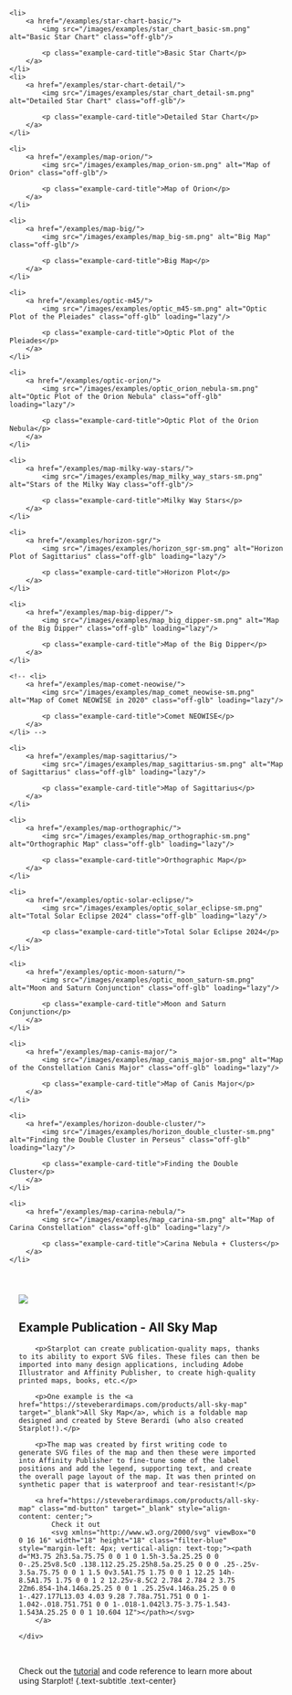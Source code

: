 <div class="grid cards examples" markdown>


<ul>

    <li>
        <a href="/examples/star-chart-basic/">
            <img src="/images/examples/star_chart_basic-sm.png" alt="Basic Star Chart" class="off-glb"/>

            <p class="example-card-title">Basic Star Chart</p>
        </a>
    </li>
    <li>
        <a href="/examples/star-chart-detail/">
            <img src="/images/examples/star_chart_detail-sm.png" alt="Detailed Star Chart" class="off-glb"/>

            <p class="example-card-title">Detailed Star Chart</p>
        </a>
    </li>

    <li>
        <a href="/examples/map-orion/">
            <img src="/images/examples/map_orion-sm.png" alt="Map of Orion" class="off-glb"/>

            <p class="example-card-title">Map of Orion</p>
        </a>
    </li>

    <li>
        <a href="/examples/map-big/">
            <img src="/images/examples/map_big-sm.png" alt="Big Map" class="off-glb"/>

            <p class="example-card-title">Big Map</p>
        </a>
    </li>

    <li>
        <a href="/examples/optic-m45/">
            <img src="/images/examples/optic_m45-sm.png" alt="Optic Plot of the Pleiades" class="off-glb" loading="lazy"/>

            <p class="example-card-title">Optic Plot of the Pleiades</p>
        </a>
    </li>

    <li>
        <a href="/examples/optic-orion/">
            <img src="/images/examples/optic_orion_nebula-sm.png" alt="Optic Plot of the Orion Nebula" class="off-glb" loading="lazy"/>

            <p class="example-card-title">Optic Plot of the Orion Nebula</p>
        </a>
    </li>

    <li>
        <a href="/examples/map-milky-way-stars/">
            <img src="/images/examples/map_milky_way_stars-sm.png" alt="Stars of the Milky Way class="off-glb"/>

            <p class="example-card-title">Milky Way Stars</p>
        </a>
    </li>
    
    <li>
        <a href="/examples/horizon-sgr/">
            <img src="/images/examples/horizon_sgr-sm.png" alt="Horizon Plot of Sagittarius" class="off-glb" loading="lazy"/>

            <p class="example-card-title">Horizon Plot</p>
        </a>
    </li>

    <li>
        <a href="/examples/map-big-dipper/">
            <img src="/images/examples/map_big_dipper-sm.png" alt="Map of the Big Dipper" class="off-glb" loading="lazy"/>

            <p class="example-card-title">Map of the Big Dipper</p>
        </a>
    </li>

    <!-- <li>
        <a href="/examples/map-comet-neowise/">
            <img src="/images/examples/map_comet_neowise-sm.png" alt="Map of Comet NEOWISE in 2020" class="off-glb" loading="lazy"/>

            <p class="example-card-title">Comet NEOWISE</p>
        </a>
    </li> -->

    <li>
        <a href="/examples/map-sagittarius/">
            <img src="/images/examples/map_sagittarius-sm.png" alt="Map of Sagittarius" class="off-glb" loading="lazy"/>

            <p class="example-card-title">Map of Sagittarius</p>
        </a>
    </li>

    <li>
        <a href="/examples/map-orthographic/">
            <img src="/images/examples/map_orthographic-sm.png" alt="Orthographic Map" class="off-glb" loading="lazy"/>

            <p class="example-card-title">Orthographic Map</p>
        </a>
    </li>

    <li>
        <a href="/examples/optic-solar-eclipse/">
            <img src="/images/examples/optic_solar_eclipse-sm.png" alt="Total Solar Eclipse 2024" class="off-glb" loading="lazy"/>

            <p class="example-card-title">Total Solar Eclipse 2024</p>
        </a>
    </li>

    <li>
        <a href="/examples/optic-moon-saturn/">
            <img src="/images/examples/optic_moon_saturn-sm.png" alt="Moon and Saturn Conjunction" class="off-glb" loading="lazy"/>

            <p class="example-card-title">Moon and Saturn Conjunction</p>
        </a>
    </li>

    <li>
        <a href="/examples/map-canis-major/">
            <img src="/images/examples/map_canis_major-sm.png" alt="Map of the Constellation Canis Major" class="off-glb" loading="lazy"/>

            <p class="example-card-title">Map of Canis Major</p>
        </a>
    </li>

    <li>
        <a href="/examples/horizon-double-cluster/">
            <img src="/images/examples/horizon_double_cluster-sm.png" alt="Finding the Double Cluster in Perseus" class="off-glb" loading="lazy"/>

            <p class="example-card-title">Finding the Double Cluster</p>
        </a>
    </li>

    <li>
        <a href="/examples/map-carina-nebula/">
            <img src="/images/examples/map_carina-sm.png" alt="Map of Carina Constellation" class="off-glb" loading="lazy"/>

            <p class="example-card-title">Carina Nebula + Clusters</p>
        </a>
    </li>

</ul>


</div>

<div class="info-panel bg-info columns-2" style="padding: 40px;">
    <a href="https://steveberardimaps.com/products/all-sky-map" target="_blank">
        <img src="/images/cover-front-sm-360.png" style="max-width: 240px; padding-right: 28px;" class="off-glb">
    </a>
    <div class="md-typeset">
        <h2 class="mt-0">Example Publication - All Sky Map</h2>
        
        <p>Starplot can create publication-quality maps, thanks to its ability to export SVG files. These files can then be imported into many design applications, including Adobe Illustrator and Affinity Publisher, to create high-quality printed maps, books, etc.</p>

        <p>One example is the <a href="https://steveberardimaps.com/products/all-sky-map" target="_blank">All Sky Map</a>, which is a foldable map designed and created by Steve Berardi (who also created Starplot!).</p>
        
        <p>The map was created by first writing code to generate SVG files of the map and then these were imported into Affinity Publisher to fine-tune some of the label positions and add the legend, supporting text, and create the overall page layout of the map. It was then printed on synthetic paper that is waterproof and tear-resistant!</p>
    
        <a href="https://steveberardimaps.com/products/all-sky-map" class="md-button" target="_blank" style="align-content: center;">
            Check it out
            <svg xmlns="http://www.w3.org/2000/svg" viewBox="0 0 16 16" width="18" height="18" class="filter-blue" style="margin-left: 4px; vertical-align: text-top;"><path d="M3.75 2h3.5a.75.75 0 0 1 0 1.5h-3.5a.25.25 0 0 0-.25.25v8.5c0 .138.112.25.25.25h8.5a.25.25 0 0 0 .25-.25v-3.5a.75.75 0 0 1 1.5 0v3.5A1.75 1.75 0 0 1 12.25 14h-8.5A1.75 1.75 0 0 1 2 12.25v-8.5C2 2.784 2.784 2 3.75 2Zm6.854-1h4.146a.25.25 0 0 1 .25.25v4.146a.25.25 0 0 1-.427.177L13.03 4.03 9.28 7.78a.751.751 0 0 1-1.042-.018.751.751 0 0 1-.018-1.042l3.75-3.75-1.543-1.543A.25.25 0 0 1 10.604 1Z"></path></svg>
        </a>
    
    </div>
</div>

<br/>

Check out the [tutorial](tutorial.md) and code reference to learn more about using Starplot!
{.text-subtitle .text-center}

<br/>
<br/>
